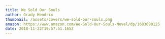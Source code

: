 ```yaml
---
title: We Sold Our Souls
author: Grady Hendrix
thumbnail: /assets/covers/we-sold-our-souls.png
amazon: https://www.amazon.com/We-Sold-Our-Souls-Novel/dp/1683690125
date: 2018-11-22T19:57:51.165Z
---
```

